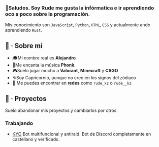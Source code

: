 ### 🥂Saludos. Soy Rude me gusta la infórmatica e ir aprendiendo  oco a poco sobre la programación.
Mis conocimiento son `JavaScript`, `Python`, `HTML`, `CSS` y actualmente ando aprendiendo `Rust`.

## 🎩 · Sobre mí

 - 🎓Mi nombre real es **Alejandro**
 - 🎸Me encanta la música **Phonk**.
 - 🎮Suelo jugar mucho a **Valorant**, **Minecraft** y **CSGO**
 - ♑Soy Capricornio, aunque no creo en los signos del zódiaco
 - 🔰 Me puedes encontrar en **redes** como `rude_kz` o `rude__kz`
 ## 🔗 · Proyectos
 Suelo abandonar mis proyectos y cambiarlos por otros. 
 ### Trabajando
 - [KYO](https://discord.com/api/oauth2/authorize?client_id=1001231584692797570&permissions=8&scope=bot%20applications.commands) Bot multifuncional y antiraid. Bot de Discord completamente en castellano y verificado.
